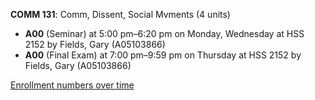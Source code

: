 **COMM 131**: Comm, Dissent, Social Mvments (4 units)

- **A00** (Seminar) at 5:00 pm–6:20 pm on Monday, Wednesday at HSS 2152 by Fields, Gary (A05103866)
- **A00** (Final Exam) at 7:00 pm–9:59 pm on Thursday at HSS 2152 by Fields, Gary (A05103866)

[Enrollment numbers over time](./COMM131.tsv)
